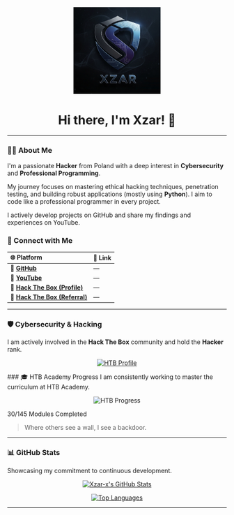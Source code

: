 <div align="center">
  <img src="https://raw.githubusercontent.com/Xzar-x/images/main/logo.png" alt="Logo Xzar" width="200">
  <h1>Hi there, I'm Xzar! 👋</h1>
</div>

---

### 🧑‍💻 About Me

I'm a passionate **Hacker** from Poland with a deep interest in **Cybersecurity** and **Professional Programming**.

My journey focuses on mastering ethical hacking techniques, penetration testing, and building robust applications (mostly using **Python**). I aim to code like a professional programmer in every project.

I actively develop projects on GitHub and share my findings and experiences on YouTube.

### 🔗 Connect with Me

| 🌐 Platform | 🔗 Link |
| :--- | :--- |
| 🐙 [**GitHub**](https://github.com/Xzar-x) | — |
| 🎥 [**YouTube**](https://youtube.com/@xzar206) | — |
| 🧠 [**Hack The Box (Profile)**](https://app.hackthebox.com/profile/1148597) | — |
| 🎯 [**Hack The Box (Referral)**](https://referral.hackthebox.com/mzy3zVi) | — |

---

### 🛡️ Cybersecurity & Hacking

I am actively involved in the **Hack The Box** community and hold the **Hacker** rank.

<div align="center">
  
  [![HTB Profile](https://img.shields.io/badge/HackTheBox-Hacker-blue?style=for-the-badge&logo=hackthebox&logoColor=white)](https://app.hackthebox.com/profile/1148597)
  
</div>
### 🎓 HTB Academy Progress
I am consistently working to master the curriculum at HTB Academy.

<div align="center">

  ![HTB Progress](https://img.shields.io/badge/HTB%20Modules-30%2F145%20(21%25)-00BFFF?style=for-the-badge)

</div>

30/145 Modules Completed

>Where others see a wall, I see a backdoor.
>
---

### 📊 GitHub Stats

Showcasing my commitment to continuous development.

<div align="center">
  
  [![Xzar-x's GitHub Stats](https://github-readme-stats.vercel.app/api?username=Xzar-x&show_icons=true&theme=dark&hide_border=true&count_private=true&title_color=00BFFF&icon_color=00BFFF&text_color=CCCCCC)](https://github.com/Xzar-x)
  
  [![Top Languages](https://github-readme-stats.vercel.app/api/top-langs/?username=Xzar-x&layout=compact&theme=dark&hide_border=true&langs_count=5&title_color=00BFFF&text_color=CCCCCC)](https://github.com/Xzar-x)
  
</div>

---
